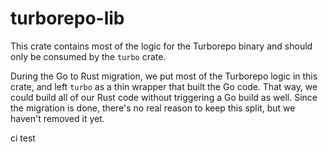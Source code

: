 # turborepo-lib

This crate contains most of the logic for the Turborepo binary and should only be consumed by the `turbo` crate.

During the Go to Rust migration, we put most of the Turborepo logic in this crate, and left `turbo` as a thin wrapper
that built the Go code. That way, we could build all of our Rust code without triggering a Go build as well.
Since the migration is done, there's no real reason to keep this split, but we haven't removed it yet.

ci test
